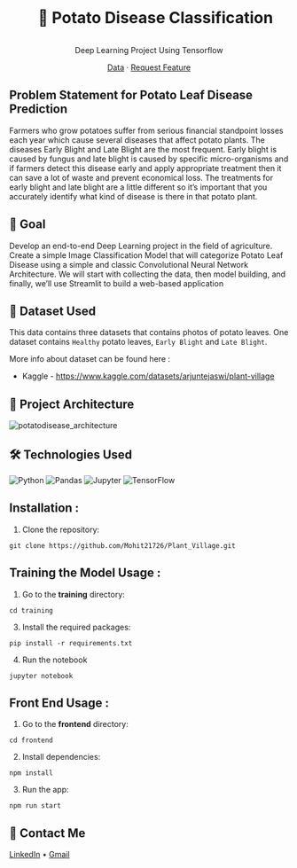 <div align="center">
  <div id="user-content-toc">
    <ul>
      <summary><h1 style="display: inline-block;">🥔 Potato Disease Classification</h1></summary>
    </ul>
  </div>
  
  <p>Deep Learning Project Using Tensorflow </p>
    <a href="https://www.kaggle.com/datasets/arjuntejaswi/plant-village" target="_blank">Data</a>
    ·
    <a href="https://github.com/Hamagistral/Potato-Disease-Classification/issues" target="_blank">Request Feature</a>
</div>

## Problem Statement for Potato Leaf Disease Prediction

Farmers who grow potatoes suffer from serious financial standpoint losses each year which cause several diseases that affect potato plants. The diseases Early Blight and Late Blight are the most frequent. Early blight is caused by fungus and late blight is caused by specific micro-organisms and if farmers detect this disease early and apply appropriate treatment then it can save a lot of waste and prevent economical loss. The treatments for early blight and late blight are a little different so it’s important that you accurately identify what kind of disease is there in that potato plant. 

## 🎯 Goal 

Develop an end-to-end Deep Learning project in the field of agriculture. Create a simple Image Classification Model that will categorize Potato Leaf Disease using a simple and classic Convolutional Neural Network Architecture. We will start with collecting the data, then model building, and finally, we’ll use Streamlit to build a web-based application 

## 💾 Dataset Used  

This data contains three datasets that contains photos of potato leaves. One dataset contains `Healthy` potato leaves, `Early Blight` and `Late Blight`.

More info about dataset can be found here :

- Kaggle - https://www.kaggle.com/datasets/arjuntejaswi/plant-village

## 📝 Project Architecture

![potatodisease_architecture](https://github.com/Hamagistral/Potato-Disease-Classification/assets/66017329/ec0ae211-bd26-4b7c-9115-641bb0dc1084)

## 🛠️ Technologies Used

![Python](https://img.shields.io/badge/python-3670A0?style=for-the-badge&logo=python&logoColor=ffdd54)
![Pandas](https://img.shields.io/badge/pandas-%23150458.svg?style=for-the-badge&logo=pandas&logoColor=white)
![Jupyter](https://img.shields.io/badge/Made%20with-Jupyter-orange?style=for-the-badge&logo=Jupyter)
![TensorFlow](https://img.shields.io/badge/TensorFlow-FF6F00?style=for-the-badge&logo=tensorflow&logoColor=white)

## Installation :

1. Clone the repository:

`git clone https://github.com/Mohit21726/Plant_Village.git`

## Training the Model Usage :

1. Go to the **training** directory:

`cd training`

3. Install the required packages:

`pip install -r requirements.txt`

4. Run the notebook

`jupyter notebook`

## Front End Usage :

1. Go to the **frontend** directory:

`cd frontend`

2. Install dependencies:

`npm install`

3. Run the app:

`npm run start`

## 📨 Contact Me

[LinkedIn](https://www.linkedin.com/in/mohitnimje/) •
[Gmail](mohit1746291@gmail.com)
